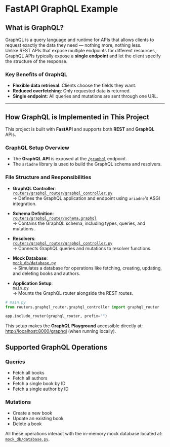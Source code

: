 # FastAPI GraphQL Example

## What is GraphQL?

GraphQL is a query language and runtime for APIs that allows clients to request exactly the data they need — nothing more, nothing less.  
Unlike REST APIs that expose multiple endpoints for different resources, GraphQL APIs typically expose a **single endpoint** and let the client specify the structure of the response.

### Key Benefits of GraphQL

- **Flexible data retrieval**: Clients choose the fields they want.
- **Reduced overfetching**: Only requested data is returned.
- **Single endpoint**: All queries and mutations are sent through one URL.

---

## How GraphQL is Implemented in This Project

This project is built with **FastAPI** and supports both **REST** and **GraphQL** APIs.

### GraphQL Setup Overview

- The **GraphQL API** is exposed at the [`/graphql`](http://localhost:8000/graphql) endpoint.
- The `ariadne` library is used to build the GraphQL schema and resolvers.

### File Structure and Responsibilities

- **GraphQL Controller**:  
  [`routers/graphql_router/graphql_controller.py`](routers/graphql_router/graphql_controller.py)  
  → Defines the GraphQL application and endpoint using `ariadne`'s ASGI integration.

- **Schema Definition**:  
  [`routers/graphql_router/schema.graphql`](routers/graphql_router/schema.graphql)  
  → Contains the GraphQL schema, including types, queries, and mutations.

- **Resolvers**:  
  [`routers/graphql_router/graphql_controller.py`](routers/graphql_router/graphql_controller.py)  
  → Connects GraphQL queries and mutations to resolver functions.

- **Mock Database**:  
  [`mock_db/database.py`](mock_db/database.py)  
  → Simulates a database for operations like fetching, creating, updating, and deleting books and authors.

- **Application Setup**:  
  [`main.py`](main.py)  
  → Mounts the GraphQL router alongside the REST routes.

```python
# main.py
from routers.graphql_router.graphql_controller import graphql_router

app.include_router(graphql_router, prefix="")
```

This setup makes the **GraphQL Playground** accessible directly at:  
[http://localhost:8000/graphql](http://localhost:8000/graphql) (when running locally).

## Supported GraphQL Operations

### Queries

- Fetch all books
- Fetch all authors
- Fetch a single book by ID
- Fetch a single author by ID

### Mutations

- Create a new book
- Update an existing book
- Delete a book

All these operations interact with the in-memory mock database located at:  
[`mock_db/database.py`](mock_db/database.py).